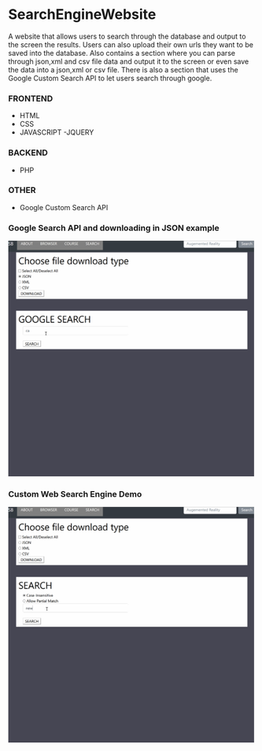 
# SearchEngineWebsite
A website that allows users to search through the database and output to the screen the results.
Users can also upload their own urls they want to be saved into the database.
Also contains a section where you can parse through json,xml and csv file data and output it to the screen or
even save the data into a json,xml or csv file.
There is also a section that uses the Google Custom Search API to let users search through google.

### FRONTEND
- HTML
- CSS
- JAVASCRIPT
  -JQUERY
  
### BACKEND
- PHP

### OTHER
- Google Custom Search API

### Google Search API and downloading in JSON example
<img src='WebSearchDemogoogle.gif' title='Video Walkthrough' width='500' alt='Video Walkthrough' />

### Custom Web Search Engine Demo 
<img src='WebSearchDemoSearch.gif' title='Video Walkthrough' width='500' alt='Video Walkthrough' />
